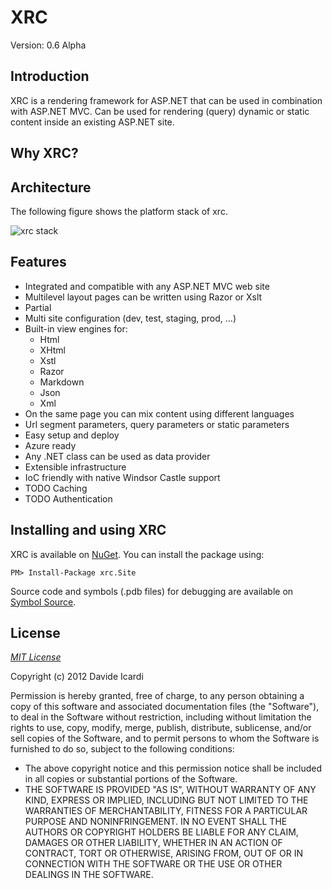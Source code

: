 XRC
===

Version: 0.6 Alpha

Introduction
------------

XRC is a rendering framework for ASP.NET that can be used in combination with ASP.NET MVC. 
Can be used for rendering (query) dynamic or static content inside an existing ASP.NET site.

Why XRC?
--------



Architecture
------------

The following figure shows the platform stack of xrc.

![xrc stack](https://raw.github.com/davideicardi/xrc/master/docs/xrc_stack.png "xrc stack")


Features
-------------------------

- Integrated and compatible with any ASP.NET MVC web site
- Multilevel layout pages can be written using Razor or Xslt
- Partial
- Multi site configuration (dev, test, staging, prod, ...)
- Built-in view engines for:
	- Html
	- XHtml
	- Xstl
	- Razor
	- Markdown
	- Json
	- Xml
- On the same page you can mix content using different languages
- Url segment parameters, query parameters or static parameters 
- Easy setup and deploy
- Azure ready
- Any .NET class can be used as data provider
- Extensible infrastructure
- IoC friendly with native Windsor Castle support
- TODO Caching
- TODO Authentication


Installing and using XRC
------------------------

XRC is available on [NuGet]. You can install the package using:

	PM> Install-Package xrc.Site

Source code and symbols (.pdb files) for debugging are available on [Symbol Source].

License
-------

*[MIT License]* 

Copyright (c) 2012 Davide Icardi

Permission is hereby granted, free of charge, to any person obtaining a copy of this software and associated documentation files (the "Software"), to deal in the Software without restriction, including without limitation the rights to use, copy, modify, merge, publish, distribute, sublicense, and/or sell copies of the Software, and to permit persons to whom the Software is furnished to do so, subject to the following conditions:
- The above copyright notice and this permission notice shall be included in all copies or substantial portions of the Software.
- THE SOFTWARE IS PROVIDED "AS IS", WITHOUT WARRANTY OF ANY KIND, EXPRESS OR IMPLIED, INCLUDING BUT NOT LIMITED TO THE WARRANTIES OF MERCHANTABILITY, FITNESS FOR A PARTICULAR PURPOSE AND NONINFRINGEMENT. IN NO EVENT SHALL THE AUTHORS OR COPYRIGHT HOLDERS BE LIABLE FOR ANY CLAIM, DAMAGES OR OTHER LIABILITY, WHETHER IN AN ACTION OF CONTRACT, TORT OR OTHERWISE, ARISING FROM, OUT OF OR IN CONNECTION WITH THE SOFTWARE OR THE USE OR OTHER DEALINGS IN THE SOFTWARE.



[CQRS]: http://martinfowler.com/bliki/CQRS.html
[MIT License]: http://opensource.org/licenses/mit-license.php
[NuGet]: https://nuget.org/packages/xrc.Site
[Symbol Source]: http://www.symbolsource.org/